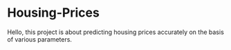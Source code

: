 # Housing-Prices
Hello, this project is about predicting housing prices  accurately on the basis of various parameters.
